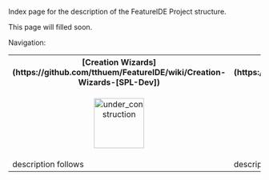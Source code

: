 Index page for the description of the FeatureIDE Project structure.

This page will filled soon.

Navigation:

<table>
	<tr>
		<th>
			[Creation Wizards] (https://github.com/tthuem/FeatureIDE/wiki/Creation-Wizards-[SPL-Dev])
		</th>
		<th>
			[Project Builder] (https://github.com/tthuem/FeatureIDE/wiki/Project-Builder-[SPL-Dev])
		</th>
		<th>
			[Run Configurations] (https://github.com/tthuem/FeatureIDE/wiki/Run-Configurations-[SPL-Dev])
		</th>
	</tr>
	<tr>
		<td width="213px">
			<p align="center">
				<img height="100" width="100" alt="under_construction" src="https://github.com/tthuem/FeatureIDE/wiki/Assets/Home/under_construction.png">
			</p>
		</td>
		<td width="213px">
			<p align="center">
				<img height="100" width="100" alt="under_construction" src="https://github.com/tthuem/FeatureIDE/wiki/Assets/Home/under_construction.png">
			</p>
		</td>
		<td width="213px">
			<p align="center">
				<img height="100" width="100" alt="under_construction" src="https://github.com/tthuem/FeatureIDE/wiki/Assets/Home/under_construction.png">
			</p>
		</td>
	</tr>
	<tr>
		<td>
			description follows
		</td>
		<td>
			description follows
		</td>
		<td>
			description follows
		</td>
	</tr>
</table>
